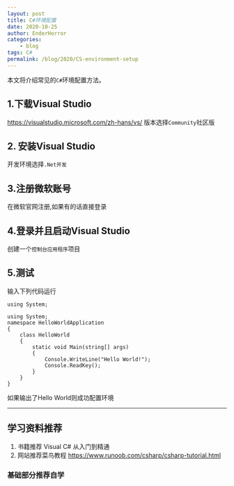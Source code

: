 ```yaml
---
layout: post
title: C#环境配置
date: 2020-10-25
author: EnderHorror
categories:
    - blog
tags: C# 
permalink: /blog/2020/CS-environment-setup
---
```


本文将介绍常见的`C#`环境配置方法。  

<!--more-->

## 1.下载Visual Studio
https://visualstudio.microsoft.com/zh-hans/vs/
版本选择`Community`社区版

## 2. 安装Visual Studio
开发环境选择`.Net开发`

## 3.注册微软账号
在微软官网注册,如果有的话直接登录

## 4.登录并且启动Visual Studio
创建一个`控制台应用程序`项目

## 5.测试
输入下列代码运行
```
using System;

using System;
namespace HelloWorldApplication
{
    class HelloWorld
    {
        static void Main(string[] args)
        {
            Console.WriteLine("Hello World!");
            Console.ReadKey();
        }
    }
}
```
如果输出了Hello World则成功配置环境

----
## 学习资料推荐
1. 书籍推荐 Visual C# 从入门到精通
2. 网站推荐菜鸟教程
https://www.runoob.com/csharp/csharp-tutorial.html

### 基础部分推荐自学
